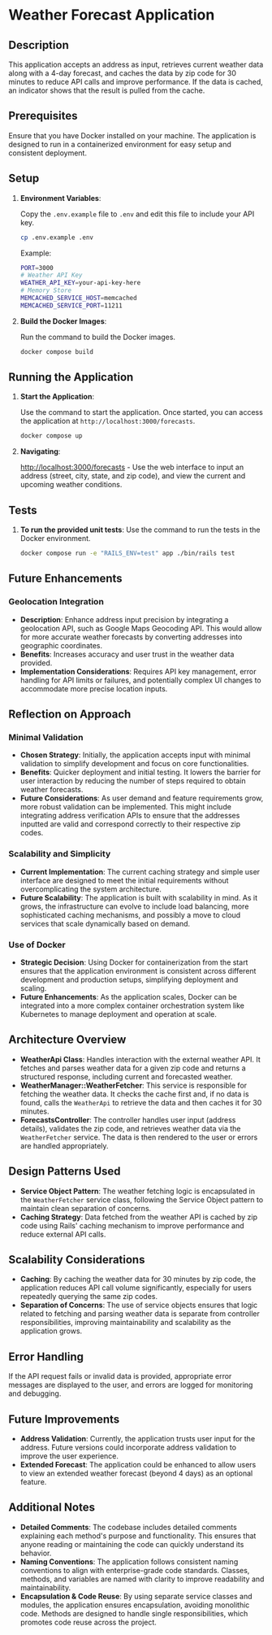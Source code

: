 # Weather Forecast Application

## Description

This application accepts an address as input, retrieves current weather data along with a 4-day forecast, and caches the data by zip code for 30 minutes to reduce API calls and improve performance. If the data is cached, an indicator shows that the result is pulled from the cache.

## Prerequisites

Ensure that you have Docker installed on your machine. The application is designed to run in a containerized environment for easy setup and consistent deployment.

## Setup

1. **Environment Variables**:

   Copy the `.env.example` file to `.env` and edit this file to include your API key.

   ```sh
   cp .env.example .env
   ```

   Example:

   ```sh
   PORT=3000
   # Weather API Key
   WEATHER_API_KEY=your-api-key-here
   # Memory Store
   MEMCACHED_SERVICE_HOST=memcached
   MEMCACHED_SERVICE_PORT=11211
   ```



3. **Build the Docker Images**:
   
   Run the command to build the Docker images.

   ```sh
   docker compose build
   ```

## Running the Application

1. **Start the Application**:

   Use the command to start the application. Once started, you can access the application at `http://localhost:3000/forecasts`.

   ```sh
   docker compose up
   ```

2. **Navigating**:
   
   [http://localhost:3000/forecasts](http://localhost:3000/forecasts) - Use the web interface to input an address (street, city, state, and zip code), and view the current and upcoming weather conditions.

## Tests

1. **To run the provided unit tests**:
   Use the command to run the tests in the Docker environment.

   ```sh
   docker compose run -e "RAILS_ENV=test" app ./bin/rails test
   ```

## Future Enhancements

### Geolocation Integration

- **Description**: Enhance address input precision by integrating a geolocation API, such as Google Maps Geocoding API. This would allow for more accurate weather forecasts by converting addresses into geographic coordinates.
- **Benefits**: Increases accuracy and user trust in the weather data provided.
- **Implementation Considerations**: Requires API key management, error handling for API limits or failures, and potentially complex UI changes to accommodate more precise location inputs.

## Reflection on Approach

### Minimal Validation

- **Chosen Strategy**: Initially, the application accepts input with minimal validation to simplify development and focus on core functionalities.
- **Benefits**: Quicker deployment and initial testing. It lowers the barrier for user interaction by reducing the number of steps required to obtain weather forecasts.
- **Future Considerations**: As user demand and feature requirements grow, more robust validation can be implemented. This might include integrating address verification APIs to ensure that the addresses inputted are valid and correspond correctly to their respective zip codes.

### Scalability and Simplicity

- **Current Implementation**: The current caching strategy and simple user interface are designed to meet the initial requirements without overcomplicating the system architecture.
- **Future Scalability**: The application is built with scalability in mind. As it grows, the infrastructure can evolve to include load balancing, more sophisticated caching mechanisms, and possibly a move to cloud services that scale dynamically based on demand.

### Use of Docker

- **Strategic Decision**: Using Docker for containerization from the start ensures that the application environment is consistent across different development and production setups, simplifying deployment and scaling.
- **Future Enhancements**: As the application scales, Docker can be integrated into a more complex container orchestration system like Kubernetes to manage deployment and operation at scale.

## Architecture Overview

- **WeatherApi Class**:
  Handles interaction with the external weather API. It fetches and parses weather data for a given zip code and returns a structured response, including current and forecasted weather.
- **WeatherManager::WeatherFetcher**:
  This service is responsible for fetching the weather data. It checks the cache first and, if no data is found, calls the `WeatherApi` to retrieve the data and then caches it for 30 minutes.
- **ForecastsController**:
  The controller handles user input (address details), validates the zip code, and retrieves weather data via the `WeatherFetcher` service. The data is then rendered to the user or errors are handled appropriately.

## Design Patterns Used

- **Service Object Pattern**:
  The weather fetching logic is encapsulated in the `WeatherFetcher` service class, following the Service Object pattern to maintain clean separation of concerns.
- **Caching Strategy**:
  Data fetched from the weather API is cached by zip code using Rails' caching mechanism to improve performance and reduce external API calls.

## Scalability Considerations

- **Caching**:
  By caching the weather data for 30 minutes by zip code, the application reduces API call volume significantly, especially for users repeatedly querying the same zip codes.
- **Separation of Concerns**:
  The use of service objects ensures that logic related to fetching and parsing weather data is separate from controller responsibilities, improving maintainability and scalability as the application grows.

## Error Handling

If the API request fails or invalid data is provided, appropriate error messages are displayed to the user, and errors are logged for monitoring and debugging.

## Future Improvements

- **Address Validation**:
  Currently, the application trusts user input for the address. Future versions could incorporate address validation to improve the user experience.
- **Extended Forecast**:
  The application could be enhanced to allow users to view an extended weather forecast (beyond 4 days) as an optional feature.

## Additional Notes

- **Detailed Comments**:
  The codebase includes detailed comments explaining each method's purpose and functionality. This ensures that anyone reading or maintaining the code can quickly understand its behavior.
- **Naming Conventions**:
  The application follows consistent naming conventions to align with enterprise-grade code standards. Classes, methods, and variables are named with clarity to improve readability and maintainability.
- **Encapsulation & Code Reuse**:
  By using separate service classes and modules, the application ensures encapsulation, avoiding monolithic code. Methods are designed to handle single responsibilities, which promotes code reuse across the project.
